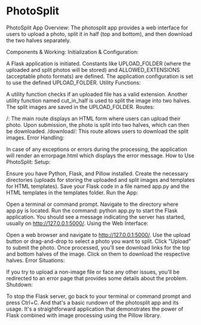 # PhotoSplit

PhotoSplit App Overview:
The photosplit app provides a web interface for users to upload a photo, split it in half (top and bottom), and then download the two halves separately.

Components & Working:
Initialization & Configuration:

A Flask application is initiated.
Constants like UPLOAD_FOLDER (where the uploaded and split photos will be stored) and ALLOWED_EXTENSIONS (acceptable photo formats) are defined.
The application configuration is set to use the defined UPLOAD_FOLDER.
Utility Functions:

A utility function checks if an uploaded file has a valid extension.
Another utility function named cut_in_half is used to split the image into two halves. The split images are saved in the UPLOAD_FOLDER.
Routes:

/: The main route displays an HTML form where users can upload their photo. Upon submission, the photo is split into two halves, which can then be downloaded.
/download/<filename>: This route allows users to download the split images.
Error Handling:

In case of any exceptions or errors during the processing, the application will render an errorpage.html which displays the error message.
How to Use PhotoSplit:
Setup:

Ensure you have Python, Flask, and Pillow installed.
Create the necessary directories (uploads for storing the uploaded and split images and templates for HTML templates).
Save your Flask code in a file named app.py and the HTML templates in the templates folder.
Run the App:

Open a terminal or command prompt.
Navigate to the directory where app.py is located.
Run the command: python app.py to start the Flask application.
You should see a message indicating the server has started, usually on http://127.0.0.1:5000/.
Using the Web Interface:

Open a web browser and navigate to http://127.0.0.1:5000/.
Use the upload button or drag-and-drop to select a photo you want to split.
Click "Upload" to submit the photo.
Once processed, you'll see download links for the top and bottom halves of the image. Click on them to download the respective halves.
Error Situations:

If you try to upload a non-image file or face any other issues, you'll be redirected to an error page that provides some details about the problem.
Shutdown:

To stop the Flask server, go back to your terminal or command prompt and press Ctrl+C.
And that's a basic rundown of the photosplit app and its usage. It's a straightforward application that demonstrates the power of Flask combined with image processing using the Pillow library.
